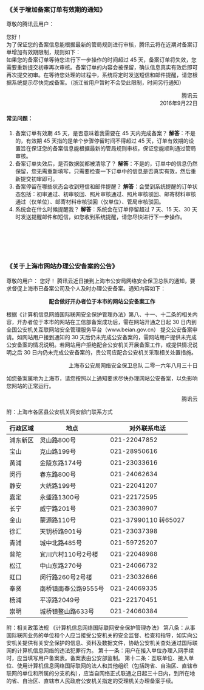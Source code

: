 ### 《关于增加备案订单有效期的通知》

尊敬的腾讯云用户：
<p>您好！</br>为了保证您的备案信息能根据最新的管局规则进行审核，腾讯云将在近期对备案订单增加有效期限制，规则如下：</br>
如果您的备案订单等待您进行下一步操作的时间超过 45 天，备案订单将失效，您需要重新提交初审再次审核。备案订单的内容会被保留，确认信息真实有效后即可再次提交初审。在等待您处理的过程中，系统将定时发送短信和邮件提醒，请您根据系统提示尽快完成备案。（浙江省用户暂时不会受此限制，时间另行通知）</p>

<p align=right>腾讯云</br>
2016年9月22日</p>




#### 常见问题：
1. 备案订单有效期 45 天，是否意味着我需要在 45 天内完成备案？
**解答**：不是的，有效期 45 天指的是单个步骤停留时间不得超过 45 天，订单有效期的设置旨在保证您的备案信息能根据最新的管局规则审核，保证您能顺利通过管局审核。
2. 备案订单失效后，是否数据就都被清除了？
**解答**：不是的，订单中的信息仍然保留，您无需重新填写，只需要检查一下订单中的信息是否真实有效，然后重新提交初审即可。
3. 备案停留在哪些状态会收到短信和邮件提醒？
**解答**：会受到系统提醒的订单状态包括：初审通过、初审驳回、照片审核通过、照片审核驳回、邮寄材料审核通过（仅单位）、邮寄材料审核驳回（仅单位）、管局审核驳回。
4. 系统会在什么时候提醒我？
**解答**：系统会在订单停留超过 7 天、15 天、30 天时发送提醒邮件和短信，如您收到系统提醒，请您尽快进行下一步操作。
</br></br></br></br></br></br>

### 《关于上海市网站办理公安备案的公告》

尊敬的用户：
您好！
腾讯云近日接到上海市公安局网络安全保卫总队的通知，要求督促上海市已备案公司及个人及时办理公安备案。通知内容如下：
**<p align=center>配合做好开办者位于本市的网站公安备案工作</p>**
<p>根据《计算机信息网络国际联网安全保护管理办法》第八、十一、十二条的相关内容，开办者位于本市的网站在工信部备案成功后，需在网站开通之日起 30 日内到全国公安机关互联网站安全管理服务平台（www.beian.gov.cn） 提交公安备案申请。如网站用户接到通知的 30 天后仍未完成公安备案的，需网站用户提供未完成公安备案的情况说明。若网站用户拒绝配合公安机关开展备案工作，或提供情况说明之后 30 日内仍未完成公安备案的，贵公司应配合公安机关采取相关处置措施。</p>
<p align=right>上海市公安局网络安全保卫总队
二零一六年八月三十日</p>
如您备案属地为上海市，请您按照以上通知要求尽快办理网站公安备案，以免影响您网站的正常运行。
<p align=right>腾讯云</p>

附：上海市各区县公安机关网安部门联系方式

|行政区域 | 地点 | 对外联系电话 |
|---------|---------|---------|
|浦东新区| 灵山路800号 | 021-22047852 |
|宝山|克山路199号|	021-28950616|
|黄浦|金陵东路174号|021-23033616|
|闵行|	春东路800号	|021-24062634|
|静安|	大统路199号	|021-22041207|
|嘉定|	永盛路1300号	|021-22172595|
|长宁|	威宁路201号	|021-23039907|
|金山|	蒙源路110号	|021-37990110 转65027|
|徐汇|	天钥桥路901号|	021-23037398|
|青浦|	城中北路485号	|021-59725207|
|普陀|	宜川六村110号2号楼|	021-22048988|
|松江|	中山东路270号	|021-24066732|
|虹口|	闵行路260号2号楼	|021-23032666|
|奉贤|	南桥镇南奉公路9555号	|021-24069335|
|杨浦|	平凉路2049号	|021-22170451|
|崇明|	城桥镇鳌山路633号|	021-24060384|

附：相关政策法规
《计算机信息网络国际联网安全保护管理办法》
第八条：从事国际联网业务的单位和个人应当接受公安机关的安全监督、检查和指导，如实向公安机关提供有关安全保护的信息、资料及数据文件，协助公安机关查处通过国际联网的计算机信息网络的违法犯罪行为。
第十一条：用户在接入单位办理入网手续时，应当填写用户备案表。备案表由公安部监制。 
第十二条：互联单位、接入单位、使用计算机信息网络国际联网的法人和其他组织（包括跨省、自治区、直辖市联网的单位和所属的分支机构），应当自网络正式联通之日起三十日内，到所在地的省、自治区、直辖市人民政府公安机关指定的受理机关办理备案手续。 

